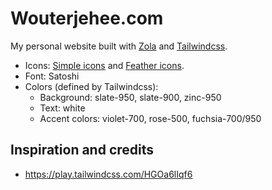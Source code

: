 # Wouterjehee.com

My personal website built with [Zola](https://www.getzola.org/) and [Tailwindcss](https://tailwindcss.com/).

- Icons: [Simple icons](https://github.com/simple-icons/simple-icons) and [Feather icons](https://github.com/feathericons/feather).
- Font: Satoshi
- Colors (defined by Tailwindcss):
    - Background: slate-950, slate-900, zinc-950
    - Text: white
    - Accent colors: violet-700, rose-500, fuchsia-700/950

## Inspiration and credits

- https://play.tailwindcss.com/HGOa6lIqf6

